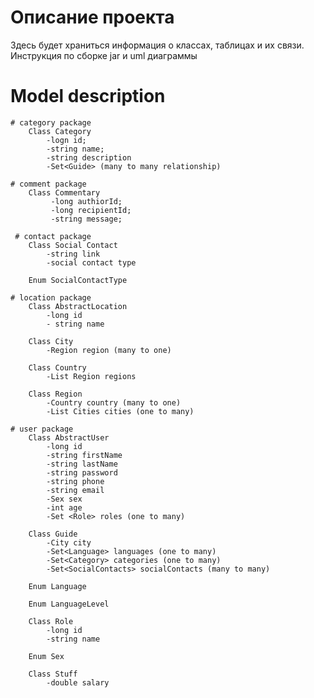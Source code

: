 
# Описание проекта

Здесь будет храниться информация о классах, таблицах и их связи.
Инструкция по сборке jar и uml диаграммы

# Model description

    # category package
        Class Category
            -logn id;
            -string name;
            -string description
            -Set<Guide> (many to many relationship)
        
    # comment package
        Class Commentary
             -long authiorId;
             -long recipientId;
             -string message;
             
     # contact package
        Class Social Contact
            -string link
            -social contact type
            
        Enum SocialContactType
        
    # location package
        Class AbstractLocation
            -long id
            - string name
        
        Class City
            -Region region (many to one)
            
        Class Country
            -List Region regions
            
        Class Region
            -Country country (many to one)
            -List Cities cities (one to many)
            
    # user package
        Class AbstractUser
            -long id
            -string firstName
            -string lastName
            -string password
            -string phone
            -string email
            -Sex sex
            -int age
            -Set <Role> roles (one to many)
            
        Class Guide
            -City city
            -Set<Language> languages (one to many)
            -Set<Category> categories (one to many)
            -Set<SocialContacts> socialContacts (many to many)
            
        Enum Language
        
        Enum LanguageLevel
        
        Class Role
            -long id
            -string name
            
        Enum Sex
        
        Class Stuff
            -double salary
            
            
     